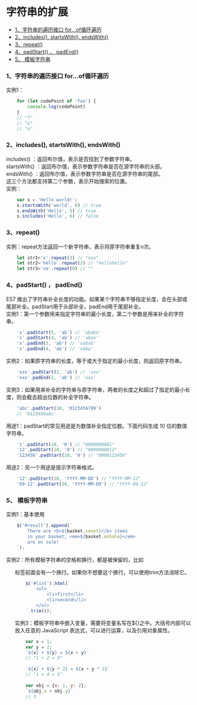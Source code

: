 # 字符串的扩展

<!-- toc -->

- [1、字符串的遍历接口 for...of循环遍历](#1%E5%AD%97%E7%AC%A6%E4%B8%B2%E7%9A%84%E9%81%8D%E5%8E%86%E6%8E%A5%E5%8F%A3--forof%E5%BE%AA%E7%8E%AF%E9%81%8D%E5%8E%86)
- [2、includes(), startsWith(), endsWith()](#2includes-startswith-endswith)
- [3、repeat()](#3repeat)
- [4、padStart() ， padEnd()](#4padstart--padend)
- [5、 模板字符串](#5-%E6%A8%A1%E6%9D%BF%E5%AD%97%E7%AC%A6%E4%B8%B2)

<!-- tocstop -->

### 1、字符串的遍历接口  for...of循环遍历

实例1：
```javascript
    for (let codePoint of 'foo') {
        console.log(codePoint)
    }
    // "f"
    // "o"
    // "o"
```

### 2、includes(), startsWith(), endsWith()

includes() ：返回布尔值，表示是否找到了参数字符串。     
startsWith() ：返回布尔值，表示参数字符串是否在源字符串的头部。      
endsWith() ：返回布尔值，表示参数字符串是否在源字符串的尾部。        
这三个方法都支持第二个参数，表示开始搜索的位置。        
实例：
```javascript
    var s = 'Hello world!';
    s.startsWith('world', 6) // true
    s.endsWith('Hello', 5) // true
    s.includes('Hello', 6) // false
```

### 3、repeat()

实例：repeat方法返回一个新字符串，表示将原字符串重复n次。
```javascript
    let str1='x'.repeat(3) // "xxx"
    let str2='hello'.repeat(2) // "hellohello"
    let str3='na'.repeat(0) // ""
```

### 4、padStart() ， padEnd()

ES7 推出了字符串补全长度的功能。如果某个字符串不够指定长度，会在头部或尾部补全。padStart用于头部补全，padEnd用于尾部补全。      
实例1：第一个参数用来指定字符串的最小长度，第二个参数是用来补全的字符串。       
```javascript
    'x'.padStart(5, 'ab') // 'ababx'
    'x'.padStart(4, 'ab') // 'abax'
    'x'.padEnd(5, 'ab') // 'xabab'
    'x'.padEnd(4, 'ab') // 'xaba'
```

实例2：如果原字符串的长度，等于或大于指定的最小长度，则返回原字符串。
```javascript
    'xxx'.padStart(2, 'ab') // 'xxx'
    'xxx'.padEnd(2, 'ab') // 'xxx'
```

实例3：如果用来补全的字符串与原字符串，两者的长度之和超过了指定的最小长度，则会截去超出位数的补全字符串。
```javascript
    'abc'.padStart(10, '0123456789')
    // '0123456abc'
```

用途1：padStart的常见用途是为数值补全指定位数。下面代码生成 10 位的数值字符串。
```javascript
    '1'.padStart(10, '0') // "0000000001"
    '12'.padStart(10, '0') // "0000000012"
    '123456'.padStart(10, '0') // "0000123456"
```

用途2：另一个用途是提示字符串格式。      
```javascript
    '12'.padStart(10, 'YYYY-MM-DD') // "YYYY-MM-12"
    '09-12'.padStart(10, 'YYYY-MM-DD') // "YYYY-09-12"
```

### 5、 模板字符串	

实例1：基本使用        
```javascript
    $('#result').append(`
        There are <b>${basket.count}</b> items
        in your basket, <em>${basket.onSale}</em>
        are on sale!
    `);
```

实例2：所有模板字符串的空格和换行，都是被保留的，比如<ul>标签前面会有一个换行。如果你不想要这个换行，可以使用trim方法消除它。     
```javascript
    $('#list').html(`
        <ul>
            <li>first</li>
            <li>second</li>
        </ul>
    `.trim());
```

实例3：模板字符串中嵌入变量，需要将变量名写在${}之中。大括号内部可以放入任意的 JavaScript 表达式，可以进行运算，以及引用对象属性。       
```javascript
    var x = 1;
    var y = 2;
    `${x} + ${y} = ${x + y}`
    // "1 + 2 = 3"
        
    `${x} + ${y * 2} = ${x + y * 2}`
    // "1 + 4 = 5"
    
    var obj = {x: 1, y: 2};
    `${obj.x + obj.y}`
    // 3
```










